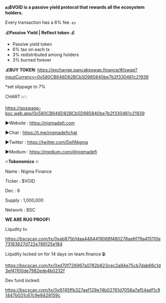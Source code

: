  **💵$VOID is a passive yield protocol that rewards all the ecosystem holders.**

Every transaction has a 6% fee. 💵

💰**Passive Yield | Reflect token** 💰
 - Passive yield token
 - 6% tax on each tx
 - 3% redistributed among holders
 - 3% burned forever

💰**BUY TOKEN**:  https://exchange.pancakeswap.finance/#/swap?inputCurrency=0x580CB646D82BCb5D985840be7b2f330461c21939

*set slippage to 7%

CHART 📈: 

https://goswapp-bsc.web.app/0x580CB646D82BCb5D985840be7b2f330461c21939


▶️Website : https://nigmadefi.com

▶️Chat : https://t.me/nigmadefichat

▶️Twitter : https://twitter.com/DefiNigma

▶️Medium : https://medium.com/@nigmadefi


🔥**Tokenomics** 🔥

Name : Nigma Finance 

Ticker : $VOID

Dec : 8

Supply : 1,000,000

Network : BSC


**WE ARE RUG PROOF!**

Liqudity tx:

https://bscscan.com/tx/0xab875b1daa4484419068f480278ae6f79a415110e73183627d722e786125e184

Liqudity locked on for 14 days on team.finance 🔒: 

https://bscscan.com/tx/0xd70f726967a0782b823cec2a84e75cb7dab66c1d3ef41100de7982ede4b0232f

Dev fund locked: 

https://bscscan.com/tx/0x9745ffb327aef129e74b02761d7056a7af54adf1c91447b031c67c9e8428159c

